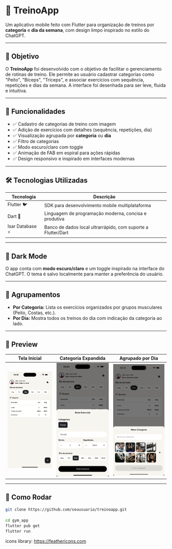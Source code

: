 # 💪 TreinoApp

Um aplicativo mobile feito com Flutter para organização de treinos por **categoria** e **dia da semana**, com design limpo inspirado no estilo do ChatGPT.

---

## 🧭 Objetivo

O **TreinoApp** foi desenvolvido com o objetivo de facilitar o gerenciamento de rotinas de treino. Ele permite ao usuário cadastrar categorias como "Peito", "Bíceps", "Tríceps", e associar exercícios com sequência, repetições e dias da semana. A interface foi desenhada para ser leve, fluida e intuitiva.

---

## 📱 Funcionalidades

- ✅ Cadastro de categorias de treino com imagem
- ✅ Adição de exercícios com detalhes (sequência, repetições, dia)
- ✅ Visualização agrupada por **categoria** ou **dia**
- ✅ Filtro de categorias
- ✅ Modo escuro/claro com toggle
- ✅ Animação de FAB em espiral para ações rápidas
- ✅ Design responsivo e inspirado em interfaces modernas

---

## 🛠️ Tecnologias Utilizadas

| Tecnologia         | Descrição                                                   |
|--------------------|--------------------------------------------------------------|
| Flutter 🐦          | SDK para desenvolvimento mobile multiplataforma              |
| Dart 💙             | Linguagem de programação moderna, concisa e produtiva        |
| Isar Database ⚡     | Banco de dados local ultrarrápido, com suporte a Flutter/Dart |

---

## 🌙 Dark Mode

O app conta com **modo escuro/claro** e um toggle inspirado na interface do ChatGPT. O tema é salvo localmente para manter a preferência do usuário.

---

## 🎯 Agrupamentos

- **Por Categoria:** Lista os exercícios organizados por grupos musculares (Peito, Costas, etc.).
- **Por Dia:** Mostra todos os treinos do dia com indicação da categoria ao lado.

---

## 📸 Preview

| Tela Inicial | Categoria Expandida | Agrupado por Dia |
|--------------|---------------------|------------------|
| ![tela](screenshot/demo_01.png) | ![categoria](screenshot/demo_02.png) | ![dia](screenshot/demo_03.png) |

---

## 🚀 Como Rodar

```bash
git clone https://github.com/seuusuario/treinoapp.git

cd gym_app
flutter pub get
flutter run
```

icons library: https://feathericons.com